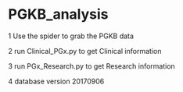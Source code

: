 # PGKB_analysis
1 Use the spider to grab the PGKB data

2 run Clinical_PGx.py to get Clinical information

3 run PGx_Research.py to get Research information

4 database version 20170906
